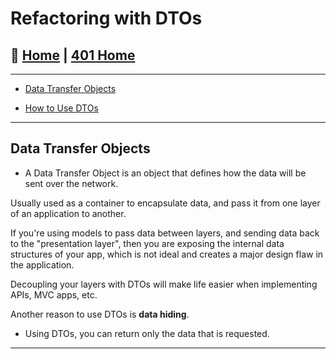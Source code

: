# Refactoring with DTOs

## 🏡 [**Home**](https://mistidinzy.github.io/ReadingNotes/) | [**401 Home**](https://bit.ly/3EcMrF6)

---

* [Data Transfer Objects](https://docs.microsoft.com/en-us/aspnet/web-api/overview/data/using-web-api-with-entity-framework/part-5)

* [How to Use DTOs](https://www.infoworld.com/article/3562271/how-to-use-data-transfer-objects-in-aspnet-core-31.html)

---

## Data Transfer Objects

* A Data Transfer Object is an object that defines how the data will be sent over the network.

Usually used as a container to encapsulate data, and pass it from one layer of an application to another.

If you're using models to pass data between layers, and sending data back to the "presentation layer", then you are exposing the internal data structures of your app, which is not ideal and creates a major design flaw in the application.

Decoupling your layers with DTOs will make life easier when implementing APIs, MVC apps, etc.

Another reason to use DTOs is **data hiding**.

* Using DTOs, you can return only the data that is requested.

---
